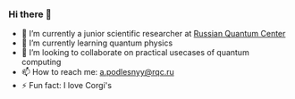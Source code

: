### Hi there 👋

- 🔭 I’m currently a junior scientific researcher at [Russian Quantum Center](https://www.rqc.ru/)
- 🌱 I’m currently learning quantum physics
- 👯 I’m looking to collaborate on practical usecases of quantum computing 
- 📫 How to reach me: a.podlesnyy@rqc.ru
- ⚡ Fun fact: I love Corgi's

